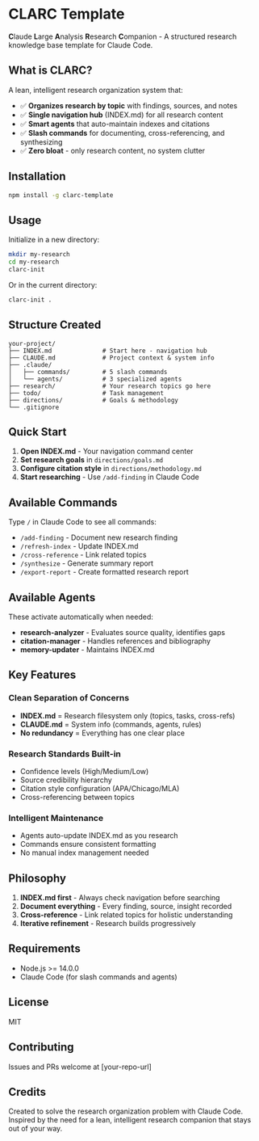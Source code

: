 # CLARC Template

**C**laude **L**arge **A**nalysis **R**esearch **C**ompanion - A structured research knowledge base template for Claude Code.

## What is CLARC?

A lean, intelligent research organization system that:
- ✅ **Organizes research by topic** with findings, sources, and notes
- ✅ **Single navigation hub** (INDEX.md) for all research content
- ✅ **Smart agents** that auto-maintain indexes and citations
- ✅ **Slash commands** for documenting, cross-referencing, and synthesizing
- ✅ **Zero bloat** - only research content, no system clutter

## Installation

```bash
npm install -g clarc-template
```

## Usage

Initialize in a new directory:

```bash
mkdir my-research
cd my-research
clarc-init
```

Or in the current directory:

```bash
clarc-init .
```

## Structure Created

```
your-project/
├── INDEX.md              # Start here - navigation hub
├── CLAUDE.md             # Project context & system info
├── .claude/
│   ├── commands/         # 5 slash commands
│   └── agents/           # 3 specialized agents
├── research/             # Your research topics go here
├── todo/                 # Task management
├── directions/           # Goals & methodology
└── .gitignore
```

## Quick Start

1. **Open INDEX.md** - Your navigation command center
2. **Set research goals** in `directions/goals.md`
3. **Configure citation style** in `directions/methodology.md`
4. **Start researching** - Use `/add-finding` in Claude Code

## Available Commands

Type `/` in Claude Code to see all commands:

- `/add-finding` - Document new research finding
- `/refresh-index` - Update INDEX.md
- `/cross-reference` - Link related topics
- `/synthesize` - Generate summary report
- `/export-report` - Create formatted research report

## Available Agents

These activate automatically when needed:

- **research-analyzer** - Evaluates source quality, identifies gaps
- **citation-manager** - Handles references and bibliography
- **memory-updater** - Maintains INDEX.md

## Key Features

### Clean Separation of Concerns

- **INDEX.md** = Research filesystem only (topics, tasks, cross-refs)
- **CLAUDE.md** = System info (commands, agents, rules)
- **No redundancy** = Everything has one clear place

### Research Standards Built-in

- Confidence levels (High/Medium/Low)
- Source credibility hierarchy
- Citation style configuration (APA/Chicago/MLA)
- Cross-referencing between topics

### Intelligent Maintenance

- Agents auto-update INDEX.md as you research
- Commands ensure consistent formatting
- No manual index management needed

## Philosophy

1. **INDEX.md first** - Always check navigation before searching
2. **Document everything** - Every finding, source, insight recorded
3. **Cross-reference** - Link related topics for holistic understanding
4. **Iterative refinement** - Research builds progressively

## Requirements

- Node.js >= 14.0.0
- Claude Code (for slash commands and agents)

## License

MIT

## Contributing

Issues and PRs welcome at [your-repo-url]

## Credits

Created to solve the research organization problem with Claude Code. Inspired by the need for a lean, intelligent research companion that stays out of your way.
